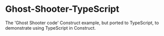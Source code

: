 # Ghost-Shooter-TypeScript
The 'Ghost Shooter code' Construct example, but ported to TypeScript, to demonstrate using TypeScript in Construct.
